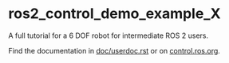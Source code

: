 # ros2_control_demo_example_X

   A full tutorial for a 6 DOF robot for intermediate ROS 2 users.

Find the documentation in [doc/userdoc.rst](doc/userdoc.rst) or on [control.ros.org](https://control.ros.org/master/doc/ros2_control_demos/example_X/doc/userdoc.html).
